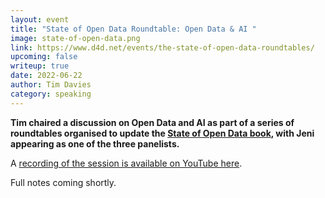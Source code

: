 ```yaml
---
layout: event
title: "State of Open Data Roundtable: Open Data & AI "
image: state-of-open-data.png
link: https://www.d4d.net/events/the-state-of-open-data-roundtables/
upcoming: false
writeup: true
date: 2022-06-22
author: Tim Davies
category: speaking
---
```


**Tim chaired a discussion on Open Data and AI as part of a series of roundtables organised to update the [State of Open Data book](https://stateofopendata.od4d.net), with Jeni appearing as one of the three panelists.**

<!--more-->

A [recording of the session is available on YouTube here](https://www.youtube.com/watch?v=OBdNy7o-Gt4).

Full notes coming shortly. 
